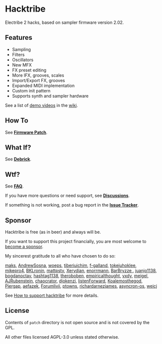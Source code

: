 # Hacktribe
Electribe 2 hacks, based on sampler firmware version 2.02.

## Features
- Sampling
- Filters
- Oscillators
- New MFX
- FX preset editing
- More IFX, grooves, scales
- Import/Export FX, grooves
- Expanded MIDI implementation
- Custom init pattern
- Supports synth and sampler hardware

See a list of [demo videos](https://github.com/bangcorrupt/hacktribe/wiki/Features#demo-videos) in the [wiki](https://github.com/bangcorrupt/hacktribe/wiki).

## How To
See **[Firmware Patch](../../wiki/how-to#firmware-patch)**.

## What If?
See **[Debrick](../../wiki/debrick)**.

## Wtf?
See **[FAQ](../../wiki/faq)**.

If you have more questions or need support, see **[Discussions](../../discussions)**.

If something is not working, post a bug report in the **[Issue Tracker](../../issues)**.

## Sponsor
Hacktribe is free (as in beer) and always will be.  

If you want to support this project financially, you are most welcome to [become a sponsor](https://github.com/sponsors/bangcorrupt).  

My sincerest gratitude to all who have chosen to do so:

[maks](https://github.com/maks), [AndrewSosna](https://github.com/AndrewSosna), [woeps](https://github.com/woeps), [tiberiuichim](https://github.com/tiberiuichim), [f-galland](https://github.com/f-galland), [tokejuhoklee](https://github.com/tokejuhoklee), [mikepro4](https://github.com/mikepro4), [BKLronin](https://github.com/BKLronin), [mattpstv](https://github.com/mattpstv), [Xerydian](https://github.com/xerydian), [enorrmann](https://github.com/enorrmann), [BarBryzze ](https://github.com/BarBryzze), [juanjo1138](https://github.com/juanjo1138), [bogdanoctav](https://github.com/bogdanoctav), [hashtag1138](https://github.com/hashtag1138), [theroboben](https://github.com/theroboben), [empiricalthought](https://github.com/empiricalthought), [vxdy](https://github.com/vxdy), [meigel](https://github.com/meigel), [AJRubenstein](https://github.com/AJRubenstein), [chaocrator](https://github.com/chaocrator), [djokenzi](https://github.com/djokenzi), [listenForward](https://github.com/listenForward), [Koalemosthegod](https://github.com/Koalemosthegod), [Piergap](https://github.com/Piergap), [aefazek](https://github.com/aefazek), [Forumlivii](https://github.com/Forumlivii), [ptowns](https://github.com/ptowns), [richardarnezjames](https://github.com/richardarnezjames), [asyncron-os](https://github.com/asyncron-os), [weicj](https://github.com/weicj)

See [How to support hacktribe](https://github.com/bangcorrupt/hacktribe/discussions/63) for more details.

## License
Contents of `patch` directory is not open source and is not covered by the GPL.

All other files licensed AGPL-3.0 unless stated otherwise.
